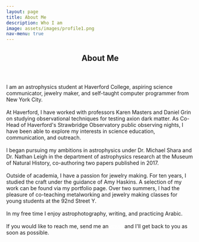 ```yaml
---
layout: page
title: About Me
description: Who I am
image: assets/images/profile1.png
nav-menu: true
---
```


<!-- Main -->

<div id="main" class="alt">

<!-- One -->

<section id="one">
	<div class="inner">
		<header class="major">
			<h1>About Me</h1>
		</header>

<!-- About -->

<p><span class="image right"><img src="{% link assets/images/profile_full.JPG %}" alt="" /></span>I am an astrophysics student at Haverford College, aspiring science communicator, jewelry maker, and self-taught computer programmer from New York City.
<br><br>
At Haverford, I have worked with professors Karen Masters and Daniel Grin on studying observational techniques for testing axion dark matter. As Co-Head of Haverford's Strawbridge Observatory public observing nights, I have been able to explore my interests in science education, communication, and outreach.
<br><br>
I began pursuing my ambitions in astrophysics under Dr. Michael Shara and Dr. Nathan Leigh in the department of astrophysics research at the Museum of Natural History, co-authoring two papers published in 2017.
<br><br>
Outside of academia, I have a passion for jewelry making. For ten years, I studied the craft under the guidance of Amy Haskins. A selection of my work can be found via my portfolio page. Over two summers, I had the pleasure of co-teaching metalworking and jewelry making classes for young students at the 92nd Street Y.
<br><br>
In my free time I enjoy astrophotography, writing, and practicing Arabic.
<br><br>
If you would like to reach me, send me an <a href="mailto:james@jamesgarland.net?" style="color:#ffffff">email</a> and I'll get back to you as soon as possible.</p>

</div>
</section>

</div>
